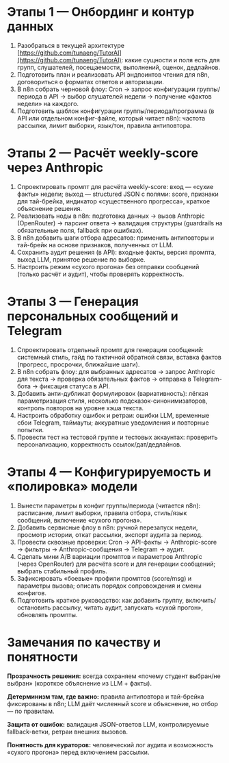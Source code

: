 # Этапы 1 — Онбординг и контур данных

1. Разобраться в текущей архитектуре [https://github.com/tunaeng/TutorAI](https://github.com/tunaeng/TutorAI): какие сущности и поля есть для групп, слушателей, посещаемости, выполнений, оценок, дедлайнов.
2. Подготовить план и реализовать API эндпоинтов чтения для n8n, договориться о форматах ответов и авторизации.
3. В n8n собрать черновой флоу: Cron → запрос конфигурации группы/периода в API → выбор слушателей недели → получение «фактов недели» на каждого.
4. Подготовить шаблон конфигурации группы/периода/программа (в API или отдельном конфиг-файле, который читает n8n): частота рассылки, лимит выборки, язык/тон, правила антиповтора.

# Этапы 2 — Расчёт weekly-score через Anthropic

1. Спроектировать промпт для расчёта weekly-score: вход — «сухие факты» недели; выход — structured JSON с полями: score, признаки для тай-брейка, индикатор «существенного прогресса», краткое объяснение решения.
2. Реализовать ноды в n8n: подготовка данных → вызов Anthropic (OpenRouter) → парсинг ответа → валидация структуры (guardrails на обязательные поля, fallback при ошибках).
3. В n8n добавить шаги отбора адресатов: применить антиповторы и тай-брейк на основе признаков, полученных от LLM.
4. Сохранить аудит решения (в API): входные факты, версия промпта, выход LLM, принятое решение по выборке.
5. Настроить режим «сухого прогона» без отправки сообщений (только расчёт и аудит), чтобы проверять корректность.

# Этапы 3 — Генерация персональных сообщений и Telegram

1. Спроектировать отдельный промпт для генерации сообщений: системный стиль, гайд по тактичной обратной связи, вставка фактов (прогресс, просрочки, ближайшие шаги).
2. В n8n собрать флоу: для выбранных адресатов → запрос Anthropic для текста → проверка обязательных фактов → отправка в Telegram-бота → фиксация статуса в API.
3. Добавить анти-дубликат формулировок (вариативность): лёгкая параметризация стиля, несколько подсказок-синонимизаторов, контроль повторов на уровне хэша текста.
4. Настроить обработку ошибок и ретраи: ошибки LLM, временные сбои Telegram, таймауты; аккуратные уведомления и повторные попытки.
5. Провести тест на тестовой группе и тестовых аккаунтах: проверить персонализацию, корректность ссылок/дат/дедлайнов.

# Этапы 4 — Конфигурируемость и «полировка» модели

1. Вынести параметры в конфиг группы/периода (читается n8n): расписание, лимит выборки, правила отбора, стиль/язык сообщений, включение «сухого прогона».
2. Добавить сервисные флоу в n8n: ручной перезапуск недели, просмотр истории, откат рассылки, экспорт аудита за период.
3. Провести сквозные проверки: Cron → API-факты → Anthropic-score → фильтры → Anthropic-сообщения → Telegram → аудит.
4. Сделать мини A/B вариации промптов и параметров Anthropic (через OpenRouter) для расчёта score и для генерации сообщений; выбрать стабильный профиль.
5. Зафиксировать «боевые» профили промптов (score/msg) и параметры вызова; описать порядок сопровождения и смены конфигов.
6. Подготовить краткое руководство: как добавить группу, включить/остановить рассылку, читать аудит, запускать «сухой прогон», обновлять промпты.

# Замечания по качеству и понятности

**Прозрачность решения:** всегда сохраняем «почему студент выбран/не выбран» (короткое объяснение из LLM + факты).

**Детерминизм там, где важно:** правила антиповтора и тай-брейка фиксированы в n8n; LLM даёт численный score и объяснение, но отбор — по правилам.

**Защита от ошибок:** валидация JSON-ответов LLM, контролируемые fallback-ветки, ретраи внешних вызовов.

**Понятность для кураторов:** человеческий лог аудита и возможность «сухого прогона» перед включением рассылки.
